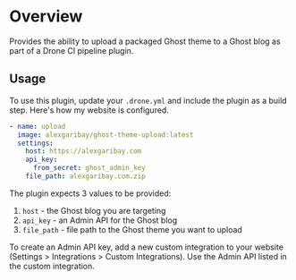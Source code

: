 # Overview

Provides the ability to upload a packaged Ghost theme to a Ghost blog as part of 
a Drone CI pipeline plugin.

## Usage

To use this plugin, update your `.drone.yml` and include the plugin as a build step. Here's how my website is configured.

``` yaml
- name: upload
  image: alexgaribay/ghost-theme-upload:latest
  settings:
    host: https://alexgaribay.com
    api_key:
      from_secret: ghost_admin_key
    file_path: alexgaribay.com.zip
```

The plugin expects 3 values to be provided:

1. `host` - the Ghost blog you are targeting
2. `api_key` - an Admin API for the Ghost blog
3. `file_path` - file path to the Ghost theme you want to upload

To create an Admin API key, add a new custom integration to your website (Settings > Integrations > Custom Integrations). Use the Admin API listed in the custom integration.